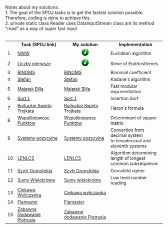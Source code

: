 Notes about my solutions: 
<br>1. The goal of the SPOJ tasks is to get the fastest solution possible. Therefore, coding is done to achieve this.
<br>2. private static class Reader uses DataInputStream class ant its method "read" as a way of super fast input
<br>
<br>
<table>
   <tr align="center" vlign="middle">
      <td> </td> 
      <td><B>Task (SPOJ link)</td> </th>
      <td><B>My solution</td> 
      <td><B>Implementation</td> </th> 
   </tr>
   <tr>
      <td>1</td> 
      <td><a href="https://pl.spoj.com/problems/NWW">NWW</a></td> 
      <td align="center" vlign="middle">
         <a href="https://github.com/Pawel-Iskra/mySPOJ/blob/master/mySPOJ/NWW2.java">
         <img alt="Done" src="https://github.com/Pawel-Iskra/mySPOJ/blob/master/mySPOJ/Done.png"
         width=25" height="25"></a></td> 
      <td>Euclidean algorithm</td>
   </tr>
   <tr>
      <td>2</td> 
      <td><a href="https://pl.spoj.com/problems/PRIME_T/">Liczby pierwsze</a></td> 
      <td align="center" vlign="middle">
         <a href="https://github.com/Pawel-Iskra/mySPOJ/blob/master/mySPOJ/LiczbyPierwsze.java">
         <img alt="Done" src="https://github.com/Pawel-Iskra/mySPOJ/blob/master/mySPOJ/Done.png"
         width=25" height="25"> </a> </td> 
      <td>Sieve of Erathosthenes</td>
   </tr>
   <tr>
      <td>3</td> 
      <td><a href="https://pl.spoj.com/problems/BINOMS/">BINOMS</a></td> 
      <td><a href="https://github.com/Pawel-Iskra/mySPOJ/blob/master/mySPOJ/BINOMS.java">BINOMS</a>
      </td> <td>Binomial coefficient</td>
   </tr>
   <tr>
      <td>4</td> 
      <td><a href="https://pl.spoj.com/problems/FZI_STEF/">Stefan</a></td> 
      <td><a href="https://github.com/Pawel-Iskra/mySPOJ/blob/master/mySPOJ/Stefan.java">Stefan</a></td> 
      <td>Kadane's algorithm</td>
   </tr>
    <tr>
      <td>5</td> 
      <td><a href="https://pl.spoj.com/problems/MWP2_2B/">Majatek Billa</a></td> 
      <td><a href="https://github.com/Pawel-Iskra/mySPOJ/blob/master/mySPOJ/MajatekBilla.java">Majatek Billa</a></td>
      <td>Fast modular exponentiation</td>
   </tr>
    <tr>
      <td>6</td> 
      <td><a href="https://pl.spoj.com/problems/PP0506A/">Sort 1</a></td>
      <td><a href="https://github.com/Pawel-Iskra/mySPOJ/blob/master/mySPOJ/Sort1.java">Sort 1</a></td> 
      <td>Insertion Sort</td>
   </tr>
   <tr>
      <td>7</td> 
      <td><a href="https://pl.spoj.com/problems/BAJTST/">Bajtockie Swieto Trojkata</a></td> 
      <td><a href="https://github.com/Pawel-Iskra/mySPOJ/blob/master/mySPOJ/BajtockieSwietoTrojkata.java">Bajtockie Swieto Trojkata</a></td> 
      <td>Heron's formula</td>
   </tr>
   <tr>
      <td>8</td> 
      <td><a href="https://pl.spoj.com/problems/JWSPLIN/">Wspolliniowosc Punktow</a></td> 
      <td><a href="https://github.com/Pawel-Iskra/mySPOJ/blob/master/mySPOJ/WspolliniowoscPunktow.java">Wspolliniowosc Punktow</a></td> 
      <td>Determinant of square matrix</td>
   </tr>
    <tr>
      <td>9</td> 
      <td><a href="https://pl.spoj.com/problems/SYS/">Systemy pozycyjne</a></td>
      <td><a href="https://github.com/Pawel-Iskra/mySPOJ/blob/master/mySPOJ/SystemyPozycyjne.java">Systemy pozycyjne</a></td>
      <td>Convertion from decimal system <br>to hexadecimal and eleventh systems</td>
   </tr>
   <tr>
      <td>10</td> 
      <td><a href="https://pl.spoj.com/problems/LENLCS/">LENLCS</a></td> 
      <td><a href="https://github.com/Pawel-Iskra/mySPOJ/blob/master/mySPOJ/LENLCS.java">LENLCS</a></td> 
      <td>Algorithm determining <br>length of longest common subsequence</td>
   </tr>
   <tr>
      <td>11</td> 
      <td><a href="https://pl.spoj.com/problems/WI_SZYFR/">Szyfr Gronsfelda</a></td>
      <td><a href="https://github.com/Pawel-Iskra/mySPOJ/blob/master/mySPOJ/SzyfrGronsfelda.java">Szyfr Gronsfelda</a></td> 
      <td>Gronsfeld cipher</td>
   </tr>
   <tr>
      <td>12</td>
      <td><a href="https://pl.spoj.com/problems/KC008/">Sumy Wielokrotne</a></td> 
      <td><a href="https://github.com/Pawel-Iskra/mySPOJ/blob/master/mySPOJ/SumyWielokrotne.java">Sumy wielokrotne</a></td> 
      <td>Low level number reading</td>
   </tr>
   <tr>
      <td>13</td> 
      <td><a href="https://pl.spoj.com/problems/ETI06F2/">Ciekawa Wyliczanka</a></td>
      <td><a href="https://github.com/Pawel-Iskra/mySPOJ/blob/master/mySPOJ/CiekawaWyliczanka.java">Ciekawa wyliczanka</a></td>
      <td> </td>
   </tr>
   <tr>
      <td>14</td> 
      <td><a href="https://pl.spoj.com/problems/FLAMASTE/">Flamaster</a></td> 
      <td><a href="https://github.com/Pawel-Iskra/mySPOJ/blob/master/mySPOJ/Flamaster.java">Flamaster</a>
      <td> </td>
   </tr>
    <tr>
      <td>15</td> 
      <td><a href="https://pl.spoj.com/problems/BFN1/">Zabawne Dodawanie Piotrusia</a></td> 
      <td><a href="https://github.com/Pawel-Iskra/mySPOJ/blob/master/mySPOJ/ZabawneDodawaniePiotrusia.java">Zabawne dodawanie Piotrusia</a>
      <td> </td>
   </tr>
   
</table>

